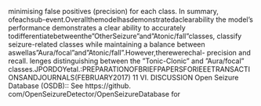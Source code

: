 minimising false positives (precision) for each class. In summary,
ofeachsub-event.Overallthemodelhasdemonstratedaclearability
the model’s performance demonstrates a clear ability to accurately
todifferentiatebetweenthe”OtherSeizure”and”Atonic/fall”classes,
classify seizure-related classes while maintaining a balance between
aswellas”Aura/focal”and”Atonic/fall”.However,therewerechal-
precision and recall.
lenges distinguishing between the ”Tonic-Clonic” and ”Aura/focal”
classes.JPORDOYetal.:PREPARATIONOFBRIEFPAPERSFORIEEETRANSACTIONSANDJOURNALS(FEBRUARY2017) 11
VI. DISCUSSION Open Seizure Database (OSDB):: See https://github.
com/OpenSeizureDetector/OpenSeizureDatabase for
